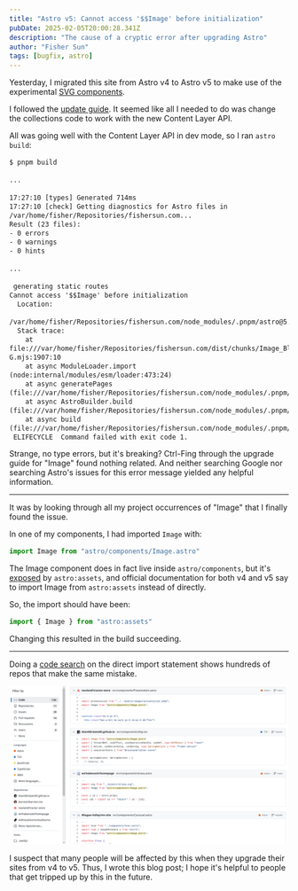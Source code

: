```yaml
---
title: "Astro v5: Cannot access '$$Image' before initialization"
pubDate: 2025-02-05T20:00:28.341Z
description: "The cause of a cryptic error after upgrading Astro"
author: "Fisher Sun"
tags: [bugfix, astro]
---
```


Yesterday, I migrated this site from Astro v4 to Astro v5 to make use of the experimental [SVG components](https://docs.astro.build/en/reference/experimental-flags/svg/).

I followed the [update guide](https://docs.astro.build/en/guides/upgrade-to/v5/).
It seemed like all I needed to do was change the collections code to work with the new Content Layer API.

All was going well with the Content Layer API in dev mode, so I ran `astro build`:

```console
$ pnpm build

...

17:27:10 [types] Generated 714ms
17:27:10 [check] Getting diagnostics for Astro files in /var/home/fisher/Repositories/fishersun.com...
Result (23 files): 
- 0 errors
- 0 warnings
- 0 hints

...

 generating static routes 
Cannot access '$$Image' before initialization
  Location:
    /var/home/fisher/Repositories/fishersun.com/node_modules/.pnpm/astro@5.2.5_@types+node@20.14.10_jiti@1.21.6_rollup@4.34.2_typescript@5.5.3_yaml@2.7.0/node_modules/astro/dist/core/build/pipeline.js:220:15
  Stack trace:
    at file:///var/home/fisher/Repositories/fishersun.com/dist/chunks/Image_BlEkfq-G.mjs:1907:10
    at async ModuleLoader.import (node:internal/modules/esm/loader:473:24)
    at async generatePages (file:///var/home/fisher/Repositories/fishersun.com/node_modules/.pnpm/astro@5.2.5_@types+node@20.14.10_jiti@1.21.6_rollup@4.34.2_typescript@5.5.3_yaml@2.7.0/node_modules/astro/dist/core/build/generate.js:81:21)
    at async AstroBuilder.build (file:///var/home/fisher/Repositories/fishersun.com/node_modules/.pnpm/astro@5.2.5_@types+node@20.14.10_jiti@1.21.6_rollup@4.34.2_typescript@5.5.3_yaml@2.7.0/node_modules/astro/dist/core/build/index.js:154:5)
    at async build (file:///var/home/fisher/Repositories/fishersun.com/node_modules/.pnpm/astro@5.2.5_@types+node@20.14.10_jiti@1.21.6_rollup@4.34.2_typescript@5.5.3_yaml@2.7.0/node_modules/astro/dist/core/build/index.js:45:3)
 ELIFECYCLE  Command failed with exit code 1.
```

Strange, no type errors, but it's breaking? Ctrl-Fing through the upgrade guide for "Image" found nothing related.
And neither searching Google nor searching Astro's issues for this error message yielded any helpful information.

---

It was by looking through all my project occurrences of "Image" that I finally found the issue.

In one of my components, I had imported `Image` with:
```ts
import Image from "astro/components/Image.astro"
```
The Image component does in fact live inside `astro/components`, but it's [exposed](https://github.com/withastro/astro/blob/817fe553899d0a8a0e4ff27c8d062bf1e24ca566/packages/astro/src/assets/vite-plugin-assets.ts#L123) by `astro:assets`,
and official documentation for both v4 and v5 say to  import Image from `astro:assets` instead of directly.

So, the import should have been:
```ts
import { Image } from "astro:assets"
```

Changing this resulted in the build succeeding.

---

Doing a [code search](https://github.com/search?type=code&q=astro%2Fcomponents%2FImage.astro) on the direct import statement shows hundreds of repos that make the same mistake.

![GitHub code search of the problematic import statement, showing 1.9k code matches](search.png)

I suspect that many people will be affected by this when they upgrade their sites from v4 to v5. Thus, I wrote this blog post; I hope it's helpful to people that get tripped up by this in the future.
